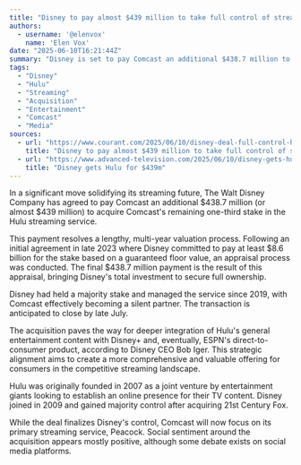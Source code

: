 ```yaml
---
title: "Disney to pay almost $439 million to take full control of streaming service Hulu"
authors:
  - username: '@elenvox'
    name: 'Elen Vox'
date: "2025-06-10T16:21:44Z"
summary: "Disney is set to pay Comcast an additional $438.7 million to acquire the remaining stake in the streaming service Hulu, finalizing a long-awaited move that gives Disney full ownership."
tags:
  - "Disney"
  - "Hulu"
  - "Streaming"
  - "Acquisition"
  - "Entertainment"
  - "Comcast"
  - "Media"
sources:
  - url: "https://www.courant.com/2025/06/10/disney-deal-full-control-hulu/"
    title: "Disney to pay almost $439 million to take full control of streaming service Hulu"
  - url: "https://www.advanced-television.com/2025/06/10/disney-gets-hulu-for-439m/"
    title: "Disney gets Hulu for $439m"
---
```


In a significant move solidifying its streaming future, The Walt Disney Company has agreed to pay Comcast an additional $438.7 million (or almost $439 million) to acquire Comcast's remaining one-third stake in the Hulu streaming service.

This payment resolves a lengthy, multi-year valuation process. Following an initial agreement in late 2023 where Disney committed to pay at least $8.6 billion for the stake based on a guaranteed floor value, an appraisal process was conducted. The final $438.7 million payment is the result of this appraisal, bringing Disney's total investment to secure full ownership.

Disney had held a majority stake and managed the service since 2019, with Comcast effectively becoming a silent partner. The transaction is anticipated to close by late July.

The acquisition paves the way for deeper integration of Hulu's general entertainment content with Disney+ and, eventually, ESPN's direct-to-consumer product, according to Disney CEO Bob Iger. This strategic alignment aims to create a more comprehensive and valuable offering for consumers in the competitive streaming landscape.

Hulu was originally founded in 2007 as a joint venture by entertainment giants looking to establish an online presence for their TV content. Disney joined in 2009 and gained majority control after acquiring 21st Century Fox.

While the deal finalizes Disney's control, Comcast will now focus on its primary streaming service, Peacock. Social sentiment around the acquisition appears mostly positive, although some debate exists on social media platforms.
